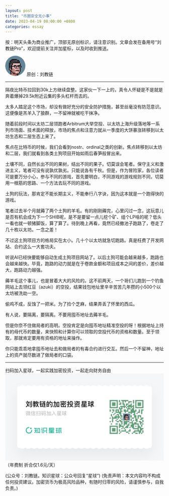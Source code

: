 ```yaml
---
layout: post
title: "币圈安全无小事"
date: 2023-04-19 08:00:00 +0800
categories: essay
---
```


按：明天头条为商业推广，顶部无原创标识，请注意识别。文章会发在备用号“刘教链Pro”，欢迎提前关注并加星标，以及时收到推送。

![](/images/ordinal-1835811752116542.png)
原创：刘教链

* * *

隔夜比特币拉回到30k上方继续盘整。这家伙一下一上的，真令人怀疑是不是就是奔着爆掉29.5k附近云集的多头杠杆而去的。

太多人踏足这个市场，却没有做好充分的安全防护措施，甚至丝毫没有防范意识。这便像是羔羊入了狼群，一不留神就被吃干抹净。

随着前段时间以太坊二层领跑者Arbitrum大举空投、以太坊上海升级落地等一系列市场面、技术面的释放，市场的焦点和注意力就从一季度的大饼暴涨转移到以太坊生态和二层生态上来了。

焦点在比特币的时候，我们会看到nostr、ordinal之类的创新。焦点转移到以太坊和二层，我们就看到各类土狗项目开始如雨后春笋般冒出来。

土壤不同，自然长出不同的果树，结出不同的果子。切莫误会笔者。保守主义和激进主义，笔者可没有说孰优孰劣。只能说各有千秋。但是，作为冒险家，各位读者可是要万分小心，参与不同的游戏，首先要明白，不同游戏的游戏规则不同，切莫用一根筋的思路、一个方法去玩不同的游戏。

土狗的玩法，那肯定不能长期主义，不能奉行八字诀，因为这本就是一个跑得快的游戏。

笔者过去半个月就薅了两个土狗的羊毛。有的刚刚薅完，心里闪过一念，这玩意儿是否有机会成为下一个SHIB呢，是不是要留一点儿挖个矿、组个LP啥的呢？低头一看也就一顿猪脚饭，算了算了。待到晚上再看，竟然已经撤池子跑路了，卷走了几十枚以太坊。一念之差！

不过这土狗项目方的格局实在太小。几十个以太坊就急切跑路。真是枉费了开发网站、合约这么一大套功夫。

听说AI已经快要能够自动生成土狗项目网站了。以后土狗可能会越来越多，跑路也会越来越快。毕竟，跑路的动力就是在于卷款金额和项目成本之间的差价，差价越大，跑路动力越强。

薅羊毛这个事儿，也是冒着大大的风险的。这不前两天，一个哥们儿跑到一个钓鱼网站上去领红豆（azuki）的空投，结果钱包地址里辛辛苦苦几年攒的小500个以太坊被洗劫一空。

偷鸡不成，反蚀了一把米。为了捡个芝麻，结果弄丢了怀里的西瓜。

有人说，要隔离，要隔离。不要用囤币地址去薅羊毛。

但是你奈不住做局者的高明。空投肯定是向囤币地址精准空投的呀！根据地址上持有的母代币的数量，来快照和计算你可以领取的空投代币的资格和数量。至于领取，那就肯定要用有资格的地址来操作。

你只能乖乖地拿囤币地址去和做局者的有毒合约进行交互。然后一个不留神，地址上的资产就尽数进了做局者的口袋。

* * *
扫码加入星球，一起实践加密投资，一起走向财务自由
![](/images/xq-poster.png)
（年费制 折合仅1.6元/天）

(公众号：刘教链。知识星球：公众号回复“星球”)
(免责声明：本文内容均不构成任何投资建议。加密货币为极高风险品种，有随时归零的风险，请谨慎参与，自我负责。)
